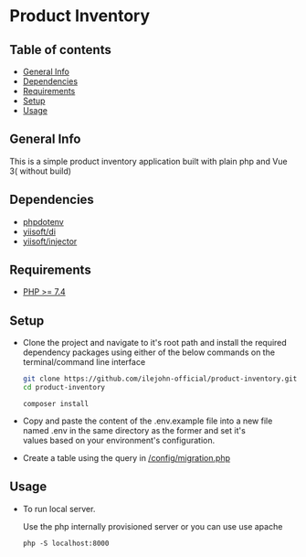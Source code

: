 # Product Inventory

## Table of contents

- [General Info](#general-info)
- [Dependencies](#dependencies)
- [Requirements](#requirements)
- [Setup](#setup)
- [Usage](#usage)

## General Info

This is a simple product inventory application built with plain php and Vue 3( without build)

## Dependencies

- [phpdotenv](https://github.com/vlucas/phpdotenv "Dotenv")
- [yiisoft/di](https://github.com/yiisoft/di "Yii Dependency Injection")
- [yiisoft/injector](https://github.com/yiisoft/injector "Yii Injector")

## Requirements

- [PHP >= 7.4](https://www.php.net/ "PHP")

## Setup

- Clone the project and navigate to it's root path and install the required dependency packages using either of the below commands on the terminal/command line interface

  ```bash
  git clone https://github.com/ilejohn-official/product-inventory.git
  cd product-inventory
  ```

  ```
  composer install
  ```

- Copy and paste the content of the .env.example file into a new file named .env in the same directory as the former and set it's  
  values based on your environment's configuration.

- Create a table using the query in [/config/migration.php](https://github.com/ilejohn-official/product-inventory/blob/master/config/migration.php)

## Usage

- To run local server.

  Use the php internally provisioned server or you can use use apache

  ```
  php -S localhost:8000
  ```
